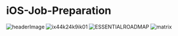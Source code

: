 # iOS-Job-Preparation

![headerImage](https://user-images.githubusercontent.com/4899907/111882700-29fc9c80-89e1-11eb-9981-cb9b04ef9933.png)
![ix44k24k9ik01](https://user-images.githubusercontent.com/4899907/111882704-2ff27d80-89e1-11eb-9208-01ab7d8d5cd7.png)
![ESSENTIALROADMAP](https://user-images.githubusercontent.com/4899907/111882705-308b1400-89e1-11eb-9a96-d1f3c27c7dc7.png)
![matrix](https://user-images.githubusercontent.com/4899907/111883476-d771af00-89e5-11eb-9bb1-00047284976c.png)

